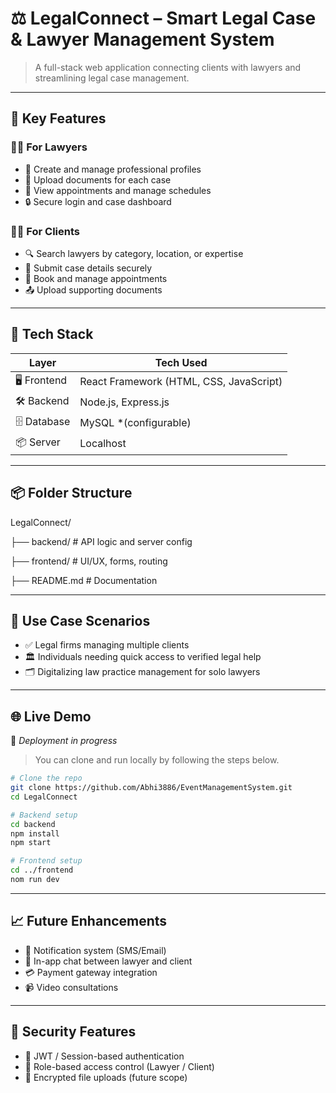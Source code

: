 # ⚖️ LegalConnect – Smart Legal Case & Lawyer Management System

> A full-stack web application connecting clients with lawyers and streamlining legal case management.


---

## 🧩 Key Features

### 👩‍⚖️ For Lawyers
- 🧾 Create and manage professional profiles  
- 📁 Upload documents for each case  
- 📆 View appointments and manage schedules  
- 🔒 Secure login and case dashboard

### 👨‍💼 For Clients
- 🔍 Search lawyers by category, location, or expertise  
- 📝 Submit case details securely  
- 📅 Book and manage appointments  
- 📤 Upload supporting documents

---

## 🧪 Tech Stack

| Layer           | Tech Used                       |
|-----------------|---------------------------------|
| 🖥️ Frontend    | React Framework (HTML, CSS, JavaScript)           |
| 🛠️ Backend     | Node.js, Express.js             |
| 🗄️ Database    | MySQL *(configurable)           |
| 📦 Server      | Localhost                       |

---

## 📦 Folder Structure
LegalConnect/

├── backend/ # API logic and server config

├── frontend/ # UI/UX, forms, routing

├── README.md # Documentation


---

## 🧠 Use Case Scenarios

- ✅ Legal firms managing multiple clients
- 🏛️ Individuals needing quick access to verified legal help
- 🗂️ Digitalizing law practice management for solo lawyers


---

## 🌐 Live Demo
🚧 *Deployment in progress*  
> You can clone and run locally by following the steps below.


```bash
# Clone the repo
git clone https://github.com/Abhi3886/EventManagementSystem.git
cd LegalConnect

# Backend setup
cd backend
npm install
npm start

# Frontend setup
cd ../frontend
nom run dev
```
----


## 📈 Future Enhancements

- 🔔 Notification system (SMS/Email)
-  💬 In-app chat between lawyer and client
- 💳 Payment gateway integration
- 📹 Video consultations


----


## 🔐 Security Features
-  🔑 JWT / Session-based authentication
-  🧾 Role-based access control (Lawyer / Client)
-  🔐 Encrypted file uploads (future scope)
